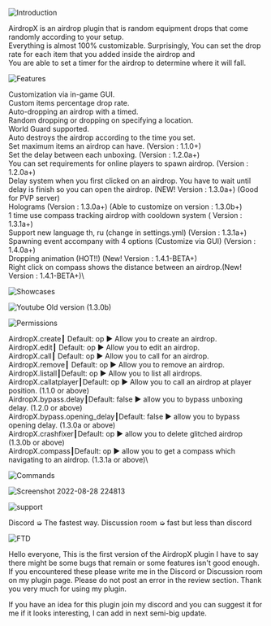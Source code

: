 ![Introduction](https://user-images.githubusercontent.com/88251253/187979164-7d28356c-620a-4a48-8c96-bbd41d1cd081.png)

AirdropX is an airdrop plugin that is random equipment drops that come randomly according to your setup.<br />
Everything is almost 100% customizable. Surprisingly, You can set the drop rate for each item that you added inside the airdrop and<br />
You are able to set a timer for the airdrop to determine where it will fall.

![Features](https://user-images.githubusercontent.com/88251253/187979187-ddaa3f71-5c60-44de-95ff-fd0acaea1a32.png)

Customization via in-game GUI.\
Custom items percentage drop rate.\
Auto-dropping an airdrop with a timed.\
Random dropping or dropping on specifying a location.\
World Guard supported.\
Auto destroys the airdrop according to the time you set.\
Set maximum items an airdrop can have. (Version : 1.1.0+)\
Set the delay between each unboxing. (Version : 1.2.0a+)\
You can set requirements for online players to spawn airdrop. (Version : 1.2.0a+)\
Delay system when you first clicked on an airdrop. You have to wait until delay is finish so you can open the airdrop. (NEW! Version : 1.3.0a+) (Good for PVP server)\
Holograms (Version : 1.3.0a+) (Able to customize on version : 1.3.0b+)\
1 time use compass tracking airdrop with cooldown system ( Version : 1.3.1a+)\
Support new language th, ru (change in settings.yml) (Version : 1.3.1a+)\
Spawning event accompany with 4 options (Customize via GUI) (Version : 1.4.0a+)\
Dropping animation (HOT!!) (New! Version : 1.4.1-BETA+)\
Right click on compass shows the distance between an airdrop.(New! Version : 1.4.1-BETA+)\

![Showcases](https://user-images.githubusercontent.com/88251253/187979216-cd9969f5-5875-4d7e-8a9d-bf3a87d0a8a5.png)

![Youtube](https://www.youtube.com/watch?v=a0jdry1KY5o) Old version (1.3.0b)

![Permissions](https://user-images.githubusercontent.com/88251253/187979268-97876a6f-7b7f-4424-8f6a-41ec2d3261ef.png)

AirdropX.create┃ Default: op ▶ Allow you to create an airdrop.\
AirdropX.edit┃ Default: op ▶ Allow you to edit an airdrop.\
AirdropX.call┃ Default: op ▶ Allow you to call for an airdrop.\
AirdropX.remove┃ Default: op ▶ Allow you to remove an airdrop.\
AirdropX.listall┃Default: op ▶ Allow you to list all airdrops.\
AirdropX.callatplayer┃Default: op ▶ Allow you to call an airdrop at player position. (1.1.0 or above)\
AirdropX.bypass.delay┃Default: false ▶ allow you to bypass unboxing delay. (1.2.0 or above)\
AirdropX.bypass.opening_delay┃Default: false ▶ allow you to bypass opening delay. (1.3.0a or above)\
AirdropX.crashfixer┃Default: op ▶ allow you to delete glitched airdrop (1.3.0b or above)\
AirdropX.compass┃Default: op ▶ allow you to get a compass which navigating to an airdrop. (1.3.1a or above)\

![Commands](https://user-images.githubusercontent.com/88251253/187979324-064f25b0-107f-43dc-8d10-a10ef0e2e162.png)

![Screenshot 2022-08-28 224813](https://user-images.githubusercontent.com/88251253/187979375-d883b1df-df02-4b70-9109-d6655468e2c6.png)

![support](https://user-images.githubusercontent.com/88251253/187979398-af83d8d3-1842-479e-9760-d748d9ce1a3b.png)

Discord ➭ The fastest way.
Discussion room ➭ fast but less than discord

![FTD](https://user-images.githubusercontent.com/88251253/187979418-14e3279a-b6ce-4d38-a349-f2bdf9ab5aff.png)

Hello everyone, This is the first version of the AirdropX plugin I have to say there might be some bugs that remain or some features isn't good enough. If you encountered these please write me in the Discord or Discussion room on my plugin page. Please do not post an error in the review section. Thank you very much for using my plugin.

If you have an idea for this plugin join my discord and you can suggest it for me if it looks interesting, I can add in next semi-big update.
